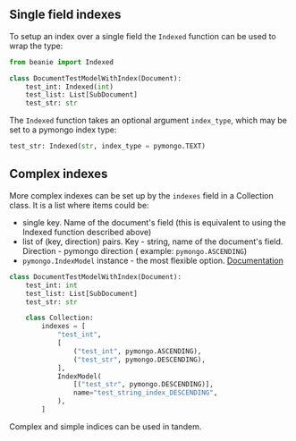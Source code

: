 ## Single field indexes

To setup an index over a single field the `Indexed` function can be used to wrap the type:

```python
from beanie import Indexed

class DocumentTestModelWithIndex(Document):
    test_int: Indexed(int)
    test_list: List[SubDocument]
    test_str: str
```

The `Indexed` function takes an optional argument `index_type`, which may be set to a pymongo index type:
```python
test_str: Indexed(str, index_type = pymongo.TEXT)
```


## Complex indexes
More complex indexes can be set up by the `indexes` field in a Collection class. It is a list where items could be:

- single key. Name of the document's field (this is equivalent to using the Indexed function described above)
- list of (key, direction) pairs. Key - string, name of the document's field. Direction - pymongo direction (
  example: `pymongo.ASCENDING`)
- `pymongo.IndexModel` instance - the most flexible
  option. [Documentation](https://pymongo.readthedocs.io/en/stable/beanie/api/pymongo/operations.html#pymongo.operations.IndexModel)

```python
class DocumentTestModelWithIndex(Document):
    test_int: int
    test_list: List[SubDocument]
    test_str: str

    class Collection:
        indexes = [
            "test_int",
            [
                ("test_int", pymongo.ASCENDING),
                ("test_str", pymongo.DESCENDING),
            ],
            IndexModel(
                [("test_str", pymongo.DESCENDING)],
                name="test_string_index_DESCENDING",
            ),
        ]
```

Complex and simple indices can be used in tandem.